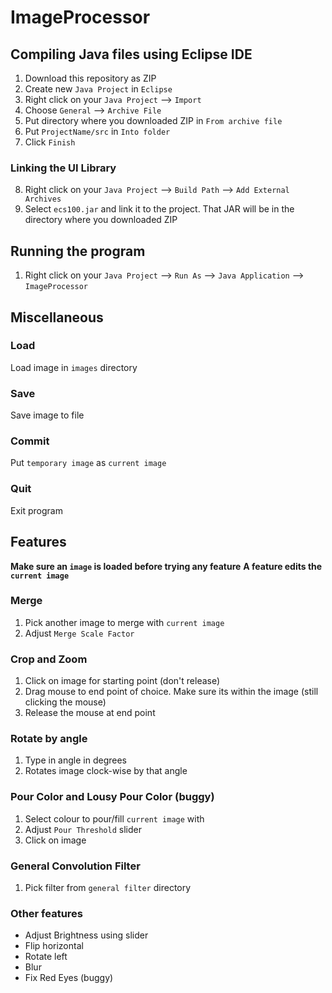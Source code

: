 # ImageProcessor

## Compiling Java files using Eclipse IDE

1. Download this repository as ZIP
2. Create new `Java Project` in `Eclipse`
3. Right click on your `Java Project` --> `Import`
4. Choose `General` --> `Archive File`
5. Put directory where you downloaded ZIP in `From archive file`
6. Put `ProjectName/src` in `Into folder`
7. Click `Finish`

### Linking the UI Library

8. Right click on your `Java Project` --> `Build Path` --> `Add External Archives`
9. Select `ecs100.jar` and link it to the project. That JAR will be in the directory where you downloaded ZIP

## Running the program

1. Right click on your `Java Project` --> `Run As` --> `Java Application` --> `ImageProcessor`

## Miscellaneous

### Load

Load image in `images` directory

### Save

Save image to file

### Commit

Put `temporary image` as `current image`

### Quit

Exit program

## Features

**Make sure an `image` is loaded before trying any feature**
**A feature edits the `current image`**

### Merge

1. Pick another image to merge with `current image`
2. Adjust `Merge Scale Factor`

### Crop and Zoom

1. Click on image for starting point (don't release)
2. Drag mouse to end point of choice. Make sure its within the image (still clicking the mouse)
3. Release the mouse at end point

### Rotate by angle

1. Type in angle in degrees
2. Rotates image clock-wise by that angle

### Pour Color and Lousy Pour Color (buggy)

1. Select colour to pour/fill `current image` with
2. Adjust `Pour Threshold` slider
3. Click on image

### General Convolution Filter

1. Pick filter from `general filter` directory

### Other features

- Adjust Brightness using slider
- Flip horizontal
- Rotate left
- Blur
- Fix Red Eyes (buggy)
